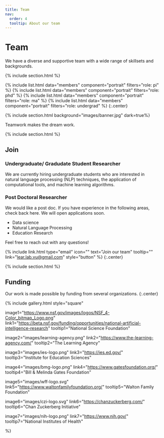 ```yaml
---
title: Team
nav:
  order: 4
  tooltip: About our team
---
```


# <i class="fas fa-users"></i>Team

We have a diverse and supportive team with a wide range of skillsets and backgrounds. 

{% include section.html %}

{%
  include list.html
  data="members"
  component="portrait"
  filters="role: pi"
%}
{%
  include list.html
  data="members"
  component="portrait"
  filters="role: phd"
%}
{%
  include list.html
  data="members"
  component="portrait"
  filters="role: ma"
%}
{%
  include list.html
  data="members"
  component="portrait"
  filters="role: undergrad"
%}
{:.center}

{% include section.html background="images/banner.jpg" dark=true%}

Teamwork makes the dream work.

{% include section.html %}

## Join

### Undergraduate/ Gradudate Student Researcher 

We are currently hiring undergraduate students who are interested in natural language processing (NLP) techniques, the application of computational tools, and machine learning algorithms. 

### Post Doctoral Researcher

We would like a post doc. If you have experience in the following areas, check back here. We will open applications soon.

- Data science
- Natural Language Processing
- Education Research

Feel free to reach out with any questions!

<!-- {% include link.html type="external" link="https://google.com/" text="Apply Now" icon="" style="button" %} -->

{%
  include link.html
  type="email"
  icon=""
  text="Join our team"
  tooltip=""
  link="lear.lab.vu@gmail.com"
  style="button"
%}
{:.center}

{% include section.html %}

## Funding

Our work is made possible by funding from several organizations.
{:.center}


{%
  include gallery.html
  style="square"

  image1="https://www.nsf.gov/images/logos/NSF_4-Color_bitmap_Logo.png"
  link1="https://beta.nsf.gov/funding/opportunities/national-artificial-intelligence-research"
  tooltip1="National Science Foundation"

  image2="images/learning-agency.png"
  link2="https://www.the-learning-agency.com/"
  tooltip2="The Learning Agency"

  image3="images/ies-logo.png"
  link3="https://ies.ed.gov/"
  tooltip3="Institute for Education Sciences"

  image4="images/bmg-logo.png"
  link4="https://www.gatesfoundation.org/"
  tooltip4="Bill & Melinda Gates Foundation"

  image5="images/wff-logo.svg"
  link5="https://www.waltonfamilyfoundation.org/"
  tooltip5="Walton Family Foundation"

  image6="images/czi-logo.svg"
  link6="https://chanzuckerberg.com/"
  tooltip6="Chan Zuckerberg Initiative"

  image7="images/nih-logo.png"
  link7="https://www.nih.gov/"
  tooltip7="National Institutes of Health"
  

%}
